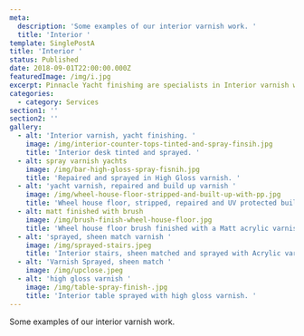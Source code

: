 ```yaml
---
meta:
  description: 'Some examples of our interior varnish work. '
  title: 'Interior '
template: SinglePostA
title: 'Interior '
status: Published
date: 2018-09-01T22:00:00.000Z
featuredImage: /img/i.jpg
excerpt: Pinnacle Yacht finishing are specialists in Interior varnish work.
categories:
  - category: Services
section1: ''
section2: ''
gallery:
  - alt: 'Interior varnish, yacht finishing. '
    image: /img/interior-counter-tops-tinted-and-spray-finsih.jpg
    title: 'Interior desk tinted and sprayed. '
  - alt: spray varnish yachts
    image: /img/bar-high-gloss-spray-fisnih.jpg
    title: 'Repaired and sprayed in High Gloss varnish. '
  - alt: 'yacht varnish, repaired and build up varnish '
    image: /img/wheel-house-floor-stripped-and-built-up-with-pp.jpg
    title: 'Wheel house floor, stripped, repaired and UV protected build up varnish. '
  - alt: matt finished with brush
    image: /img/brush-finish-wheel-house-floor.jpg
    title: 'Wheel house floor brush finished with a Matt acrylic varnish. '
  - alt: 'sprayed, sheen match varnish '
    image: /img/sprayed-stairs.jpeg
    title: 'Interior stairs, sheen matched and sprayed with Acrylic varnish. '
  - alt: 'Varnish Sprayed, sheen match '
    image: /img/upclose.jpeg
  - alt: 'high gloss varnish '
    image: /img/table-spray-finish-.jpg
    title: 'Interior table sprayed with high gloss varnish. '
---
```

Some examples of our interior varnish work.
